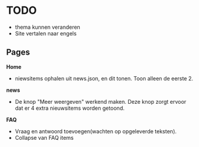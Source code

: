 # TODO

* thema kunnen veranderen
* Site vertalen naar engels

## Pages

**Home**
* niewsitems ophalen uit news.json, en dit tonen. Toon alleen de eerste 2.

**news**
* De knop "Meer weergeven" werkend maken. Deze knop zorgt ervoor dat er 4 extra nieuwsitems worden getoond.

**FAQ**
* Vraag en antwoord toevoegen(wachten op opgeleverde teksten).
* Collapse van FAQ items

